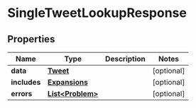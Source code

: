 

# SingleTweetLookupResponse


## Properties

Name | Type | Description | Notes
------------ | ------------- | ------------- | -------------
**data** | [**Tweet**](Tweet.md) |  |  [optional]
**includes** | [**Expansions**](Expansions.md) |  |  [optional]
**errors** | [**List&lt;Problem&gt;**](Problem.md) |  |  [optional]



